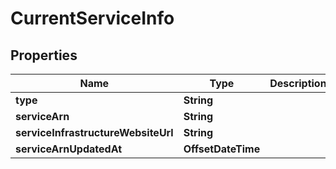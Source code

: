 

# CurrentServiceInfo


## Properties

Name | Type | Description | Notes
------------ | ------------- | ------------- | -------------
**type** | **String** |  |  [readonly]
**serviceArn** | **String** |  |  [readonly]
**serviceInfrastructureWebsiteUrl** | **String** |  |  [readonly]
**serviceArnUpdatedAt** | **OffsetDateTime** |  |  [readonly]



